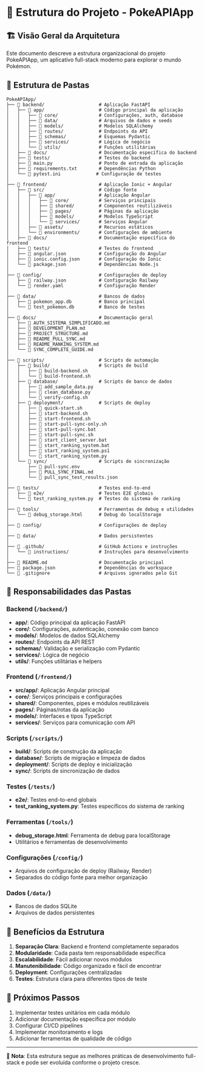 # 📁 Estrutura do Projeto - PokeAPIApp

## 🏗️ Visão Geral da Arquitetura

Este documento descreve a estrutura organizacional do projeto PokeAPIApp, um aplicativo full-stack moderno para explorar o mundo Pokémon.

## 📂 Estrutura de Pastas

```
PokeAPIApp/
├── 📁 backend/                    # Aplicação FastAPI
│   ├── 📁 app/                    # Código principal da aplicação
│   │   ├── 📁 core/               # Configurações, auth, database
│   │   ├── 📁 data/               # Arquivos de dados e seeds
│   │   ├── 📁 models/             # Modelos SQLAlchemy
│   │   ├── 📁 routes/             # Endpoints da API
│   │   ├── 📁 schemas/            # Esquemas Pydantic
│   │   ├── 📁 services/           # Lógica de negócio
│   │   └── 📁 utils/              # Funções utilitárias
│   ├── 📁 docs/                   # Documentação específica do backend
│   ├── 📁 tests/                  # Testes do backend
│   ├── 📄 main.py                 # Ponto de entrada da aplicação
│   ├── 📄 requirements.txt        # Dependências Python
│   └── 📄 pytest.ini             # Configuração de testes
│
├── 📁 frontend/                   # Aplicação Ionic + Angular
│   ├── 📁 src/                    # Código fonte
│   │   ├── 📁 app/                # Aplicação Angular
│   │   │   ├── 📁 core/           # Serviços principais
│   │   │   ├── 📁 shared/         # Componentes reutilizáveis
│   │   │   ├── 📁 pages/          # Páginas da aplicação
│   │   │   ├── 📁 models/         # Modelos TypeScript
│   │   │   └── 📁 services/       # Serviços Angular
│   │   ├── 📁 assets/             # Recursos estáticos
│   │   └── 📁 environments/       # Configurações de ambiente
│   ├── 📁 docs/                   # Documentação específica do frontend
│   ├── 📁 tests/                  # Testes do frontend
│   ├── 📄 angular.json            # Configuração do Angular
│   ├── 📄 ionic.config.json       # Configuração do Ionic
│   └── 📄 package.json            # Dependências Node.js
│
├── 📁 config/                     # Configurações de deploy
│   ├── 📄 railway.json            # Configuração Railway
│   └── 📄 render.yaml             # Configuração Render
│
├── 📁 data/                       # Bancos de dados
│   ├── 📄 pokemon_app.db          # Banco principal
│   └── 📄 test_pokemon.db         # Banco de testes
│
├── 📁 docs/                       # Documentação geral
│   ├── 📄 AUTH_SISTEMA_SIMPLIFICADO.md
│   ├── 📄 DEVELOPMENT_PLAN.md
│   ├── 📄 PROJECT_STRUCTURE.md
│   ├── 📄 README_PULL_SYNC.md
│   ├── 📄 README_RANKING_SYSTEM.md
│   └── 📄 SYNC_COMPLETE_GUIDE.md
│
├── 📁 scripts/                    # Scripts de automação
│   ├── 📁 build/                  # Scripts de build
│   │   ├── 📄 build-backend.sh
│   │   └── 📄 build-frontend.sh
│   ├── 📁 database/               # Scripts de banco de dados
│   │   ├── 📄 add_sample_data.py
│   │   ├── 📄 clean_database.py
│   │   └── 📄 verify-config.sh
│   ├── 📁 deployment/             # Scripts de deploy
│   │   ├── 📄 quick-start.sh
│   │   ├── 📄 start-backend.sh
│   │   ├── 📄 start-frontend.sh
│   │   ├── 📄 start-pull-sync-only.sh
│   │   ├── 📄 start-pull-sync.bat
│   │   ├── 📄 start-pull-sync.sh
│   │   ├── 📄 start_client_server.bat
│   │   ├── 📄 start_ranking_system.bat
│   │   ├── 📄 start_ranking_system.ps1
│   │   └── 📄 start_ranking_system.py
│   └── 📁 sync/                   # Scripts de sincronização
│       ├── 📄 pull-sync.env
│       ├── 📄 PULL_SYNC_FINAL.md
│       └── 📄 pull_sync_test_results.json
│
├── 📁 tests/                      # Testes end-to-end
│   ├── 📁 e2e/                    # Testes E2E globais
│   └── 📄 test_ranking_system.py  # Testes do sistema de ranking
│
├── 📁 tools/                      # Ferramentas de debug e utilidades
│   └── 📄 debug_storage.html      # Debug do localStorage
│
├── 📁 config/                     # Configurações de deploy
│
├── 📁 data/                       # Dados persistentes
│
├── 📁 .github/                    # GitHub Actions e instruções
│   └── 📁 instructions/           # Instruções para desenvolvimento
│
├── 📄 README.md                   # Documentação principal
├── 📄 package.json                # Dependências do workspace
└── 📄 .gitignore                  # Arquivos ignorados pelo Git
```

## 🔧 Responsabilidades das Pastas

### Backend (`/backend/`)
- **app/**: Código principal da aplicação FastAPI
- **core/**: Configurações, autenticação, conexão com banco
- **models/**: Modelos de dados SQLAlchemy
- **routes/**: Endpoints da API REST
- **schemas/**: Validação e serialização com Pydantic
- **services/**: Lógica de negócio
- **utils/**: Funções utilitárias e helpers

### Frontend (`/frontend/`)
- **src/app/**: Aplicação Angular principal
- **core/**: Serviços principais e configurações
- **shared/**: Componentes, pipes e módulos reutilizáveis
- **pages/**: Páginas/rotas da aplicação
- **models/**: Interfaces e tipos TypeScript
- **services/**: Serviços para comunicação com API

### Scripts (`/scripts/`)
- **build/**: Scripts de construção da aplicação
- **database/**: Scripts de migração e limpeza de dados
- **deployment/**: Scripts de deploy e inicialização
- **sync/**: Scripts de sincronização de dados

### Testes (`/tests/`)
- **e2e/**: Testes end-to-end globais
- **test_ranking_system.py**: Testes específicos do sistema de ranking

### Ferramentas (`/tools/`)
- **debug_storage.html**: Ferramenta de debug para localStorage
- Utilitários e ferramentas de desenvolvimento

### Configurações (`/config/`)
- Arquivos de configuração de deploy (Railway, Render)
- Separados do código fonte para melhor organização

### Dados (`/data/`)
- Bancos de dados SQLite
- Arquivos de dados persistentes

## 🎯 Benefícios da Estrutura

1. **Separação Clara**: Backend e frontend completamente separados
2. **Modularidade**: Cada pasta tem responsabilidade específica
3. **Escalabilidade**: Fácil adicionar novos módulos
4. **Manutenibilidade**: Código organizado e fácil de encontrar
5. **Deployment**: Configurações centralizadas
6. **Testes**: Estrutura clara para diferentes tipos de teste

## 🚀 Próximos Passos

1. Implementar testes unitários em cada módulo
2. Adicionar documentação específica por módulo
3. Configurar CI/CD pipelines
4. Implementar monitoramento e logs
5. Adicionar ferramentas de qualidade de código

---

📝 **Nota**: Esta estrutura segue as melhores práticas de desenvolvimento full-stack e pode ser evoluída conforme o projeto cresce.
